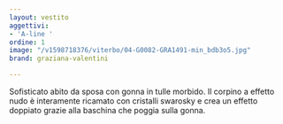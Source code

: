 ```yaml
---
layout: vestito
aggettivi:
- 'A-line '
ordine: 1
image: "/v1598718376/viterbo/04-G0082-GRA1491-min_bdb3o5.jpg"
brand: graziana-valentini

---
```

Sofisticato abito da sposa con gonna in tulle morbido. Il corpino a effetto nudo è interamente ricamato con cristalli swarosky e crea un effetto doppiato grazie alla baschina che poggia sulla gonna.